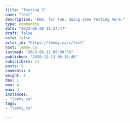 ```yaml
---
title: "Testing 3" 
name: "test"
description: "Hmm, for fun, doing some testing here."
type: community
date: "2023-06-20 11:37:47"
draft: false
nsfw: false
actor_id: "https://lemmy.ca/c/test"
host: lemmy.ca
lastmod: "2023-06-11 05:09:56"
published: "2020-12-13 00:18:49"
subscribers: 11
posts: 8
comments: 4
weight: 8
dau: 1
wau: 4
mau: 4
instances:
- "lemmy_ca"
tags: 
- "lemmy_ca"

---
```

